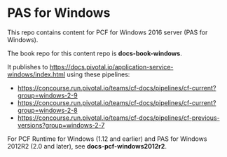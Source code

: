 # PAS for Windows
This repo contains content for PCF for Windows 2016 server (PAS for Windows).

The book repo for this content repo is **docs-book-windows**.

It publishes to https://docs.pivotal.io/application-service-windows/index.html using these pipelines:

+ https://concourse.run.pivotal.io/teams/cf-docs/pipelines/cf-current?group=windows-2-9
+ https://concourse.run.pivotal.io/teams/cf-docs/pipelines/cf-current?group=windows-2-8
+ https://concourse.run.pivotal.io/teams/cf-docs/pipelines/cf-previous-versions?group=windows-2-7



For PCF Runtime for Windows (1.12 and earlier) and PAS for Windows 2012R2 (2.0 and later), see **docs-pcf-windows2012r2**.
